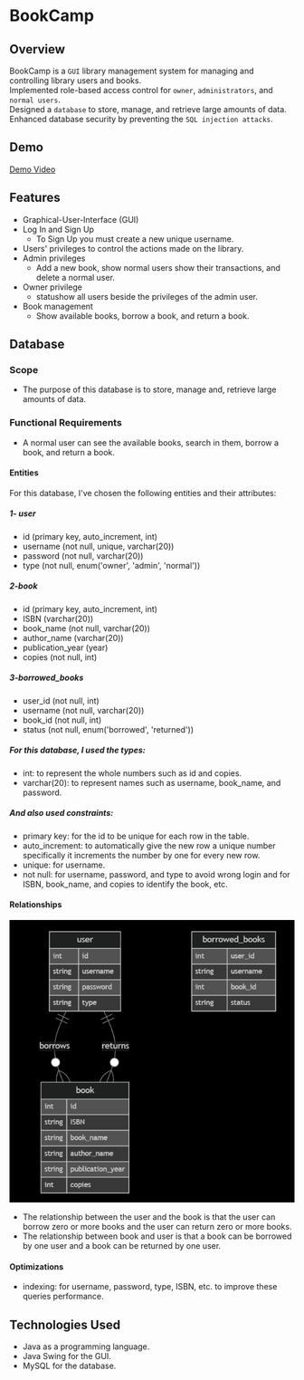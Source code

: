 # BookCamp
## Overview
BookCamp is a `GUI` library management system for managing and controlling library users and books.  
Implemented role-based access control for `owner`, `administrators`, and `normal users`.  
Designed a `database` to store, manage, and retrieve large amounts of data.  
Enhanced database security by preventing the `SQL injection attacks`.  
## Demo
[Demo Video](https://drive.google.com/file/d/1YpiOGAqlh7Bqn8FOjZsC8EMSHH_-dL2D/view?usp=sharing)
## Features
- Graphical-User-Interface (GUI)
- Log In and Sign Up
	- To Sign Up you must create a new unique username.
- Users' privileges to control the actions made on the library.
- Admin privileges
	- Add a new book, show normal users show their transactions, and delete a normal user.
- Owner privilege
	- statushow all users beside the privileges of the admin user.
- Book management
	- Show available books, borrow a book, and return a book.
## Database
### Scope
- The purpose of this database is to store, manage and, retrieve large amounts of data.
### Functional Requirements
- A normal user can see the available books, search in them, borrow a book, and return a book.
#### Entities
For this database, I've chosen the following entities and their attributes:
##### 1- user
- id (primary key, auto_increment, int)
- username (not null, unique, varchar(20))
- password (not null, varchar(20))
- type (not null, enum('owner', 'admin', 'normal'))
##### 2-book
- id (primary key, auto_increment, int)
- ISBN (varchar(20))
- book_name (not null, varchar(20))
- author_name (varchar(20))
- publication_year (year)
- copies (not null, int)
##### 3-borrowed_books
- user_id (not null, int)
- username (not null, varchar(20))
- book_id (not null, int)
- status (not null, enum('borrowed', 'returned'))
##### For this database, I used the types:
- int: to represent the whole numbers such as id and copies.
- varchar(20): to represent names such as username, book_name, and password.
##### And also used constraints:
- primary key: for the id to be unique for each row in the table.
- auto_increment: to automatically give the new row a unique number specifically it increments the number by one for every new row.
- unique: for username.
- not null: for username, password, and type to avoid wrong login and for ISBN, book_name, and copies to identify the book, etc.
#### Relationships
![ER Diagram](images/ER%20Diagram.png)
- The relationship between the user and the book is that the user can borrow zero or more books and the user can return zero or more books.
- The relationship between book and user is that a book can be borrowed by one user and a book can be returned by one user. 
#### Optimizations
- indexing: for username, password, type, ISBN, etc. to improve these queries performance.
## Technologies Used
- Java as a programming language.
- Java Swing for the GUI.
- MySQL for the database.
